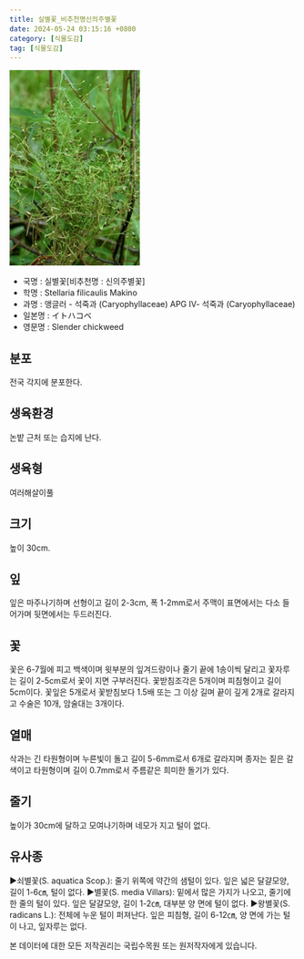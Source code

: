 ```yaml
---
title: 실별꽃_비추천명신의주별꽃
date: 2024-05-24 03:15:16 +0800
category: [식물도감]
tag: [식물도감]
---
```




![실별꽃[비추천명 : 신의주별꽃]](/assets/img/fileUpload/plants/basic/Caryophyllaceae/Stellaria/10277/1_th2.JPG)
- 국명 : 실별꽃[비추천명 : 신의주별꽃]
- 학명 : Stellaria filicaulis Makino
- 과명 : 앵글러 - 석죽과 (Caryophyllaceae) APG Ⅳ- 석죽과 (Caryophyllaceae)
- 일본명 : イトハコベ
- 영문명 : Slender chickweed


## 분포
전국 각지에 분포한다.
## 생육환경
논밭 근처 또는 습지에 난다.
## 생육형
여러해살이풀
## 크기
높이 30cm.
## 잎
잎은 마주나기하며 선형이고 길이 2-3cm, 폭 1-2mm로서 주맥이 표면에서는 다소 들어가며 뒷면에서는 두드러진다.
## 꽃
꽃은 6-7월에 피고 백색이며 윗부분의 잎겨드랑이나 줄기 끝에 1송이씩 달리고 꽃자루는 길이 2-5cm로서 꽃이 지면 구부러진다. 꽃받침조각은 5개이며 피침형이고 길이 5cm이다. 꽃잎은 5개로서 꽃받침보다 1.5배 또는 그 이상 길며 끝이 깊게 2개로 갈라지고 수술은 10개, 암술대는 3개이다.
## 열매
삭과는 긴 타원형이며 누른빛이 돌고 길이 5-6mm로서 6개로 갈라지며 종자는 짙은 갈색이고 타원형이며 길이 0.7mm로서 주름같은 희미한 돌기가 있다.
## 줄기
높이가 30cm에 달하고 모여나기하며 네모가 지고 털이 없다.
## 유사종
▶쇠별꽃(S. aquatica Scop.): 줄기 위쪽에 약간의 샘털이 있다. 잎은 넓은 달걀모양, 길이 1-6㎝, 털이 없다. 
▶별꽃(S. media Villars): 밑에서 많은 가지가 나오고, 줄기에 한 줄의 털이 있다. 잎은 달걀모양, 길이 1-2㎝, 대부분 양 면에 털이 없다.
▶왕별꽃(S. radicans L.): 전체에 누운 털이 퍼져난다. 잎은 피침형, 길이 6-12㎝, 양 면에 가는 털이 나고, 잎자루는 없다.






본 데이터에 대한 모든 저작권리는 국립수목원 또는 원저작자에게 있습니다.
